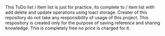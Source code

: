 This ToDo list / Item list is just for practice,
its complete to / item list with add delete and update operations using loacl storage.
Creater of this repository do not take any responsibility of usage of this project. This respository is created only for the purpose of saving reference and sharing knowledge.
This is completely free no price is charged for it.
